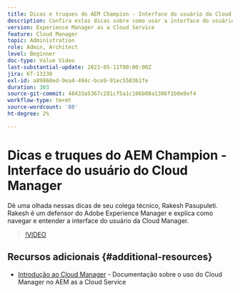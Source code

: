 ```yaml
---
title: Dicas e truques do AEM Champion - Interface do usuário do Cloud Manager
description: Confira estas dicas sobre como usar a interface do usuário do Cloud Manager do especialista e campeão da AEM, Rakesh Pasupuleti.
version: Experience Manager as a Cloud Service
feature: Cloud Manager
topic: Administration
role: Admin, Architect
level: Beginner
doc-type: Value Video
last-substantial-update: 2023-05-11T00:00:00Z
jira: KT-13230
exl-id: a89860ed-9ea4-494c-bce9-91ec550361fe
duration: 303
source-git-commit: 48433a5367c281cf5a1c106b08a1306f1b0e8ef4
workflow-type: tm+mt
source-wordcount: '80'
ht-degree: 2%

---
```


# Dicas e truques do AEM Champion - Interface do usuário do Cloud Manager

Dê uma olhada nessas dicas de seu colega técnico, Rakesh Pasupuleti. Rakesh é um defensor do Adobe Experience Manager e explica como navegar e entender a interface do usuário da Cloud Manager.

>[!VIDEO](https://video.tv.adobe.com/v/3419298?quality=12&learn=on)

## Recursos adicionais {#additional-resources}

* [Introdução ao Cloud Manager](https://experienceleague.adobe.com/docs/experience-manager-cloud-service/content/onboarding/concepts/cloud-manager-introduction.html?lang=pt-BR) - Documentação sobre o uso do Cloud Manager no AEM as a Cloud Service
